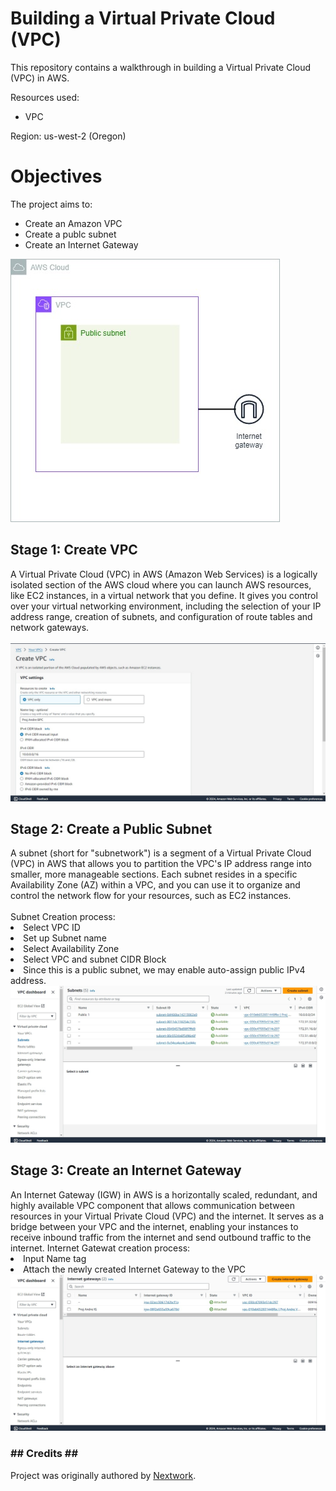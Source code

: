 <h1>Building a Virtual Private Cloud (VPC)</h1>

This repository contains a walkthrough in building a Virtual Private Cloud (VPC) in AWS. 

Resources used:
- VPC

Region: us-west-2 (Oregon)

<h1>Objectives</h1>
The project aims to:
<ul>
  <li>Create an Amazon VPC</li>
  <li>Create a publc subnet</li>
  <li>Create an Internet Gateway</li>
</ul>
  <img src="AWS VPC/Architecture.jpg" alt="Architecture">

<h2>Stage 1: Create VPC</h2>
<p>A Virtual Private Cloud (VPC) in AWS (Amazon Web Services) is a logically isolated section of the AWS cloud where you can launch AWS resources, like EC2 instances, in a virtual network that you define. It gives you control over your virtual networking environment, including the selection of your IP address range, creation of subnets, and configuration of route tables and network gateways.<br><br>

  <img src="AWS VPC/VPC Creation.jpg" alt="VPC">
  
<h2>Stage 2: Create a Public Subnet</h2>
A subnet (short for "subnetwork") is a segment of a Virtual Private Cloud (VPC) in AWS that allows you to partition the VPC's IP address range into smaller, more manageable sections. Each subnet resides in a specific Availability Zone (AZ) within a VPC, and you can use it to organize and control the network flow for your resources, such as EC2 instances.
<br><br>
Subnet Creation process:
<li>Select VPC ID</li>
<li>Set up Subnet name</li>
<li>Select Availability Zone</li>
<li>Select VPC and subnet CIDR Block</li>
<li>Since this is a public subnet, we may enable auto-assign public IPv4 address.</li>
  <img src="AWS VPC/Subnet.jpg" alt="Subnet">

<h2>Stage 3: Create an Internet Gateway</h2>
An Internet Gateway (IGW) in AWS is a horizontally scaled, redundant, and highly available VPC component that allows communication between resources in your Virtual Private Cloud (VPC) and the internet. It serves as a bridge between your VPC and the internet, enabling your instances to receive inbound traffic from the internet and send outbound traffic to the internet.
Internet Gatewat creation process:
<li>Input Name tag</li>
<li>Attach the newly created Internet Gateway to the VPC</li>

  <img src="AWS VPC/Internet Gateway.jpg" alt="IAM user">

<h3>## Credits ##</h3>
Project was originally authored by <a href="https://community.nextwork.org/home">Nextwork</a>.
